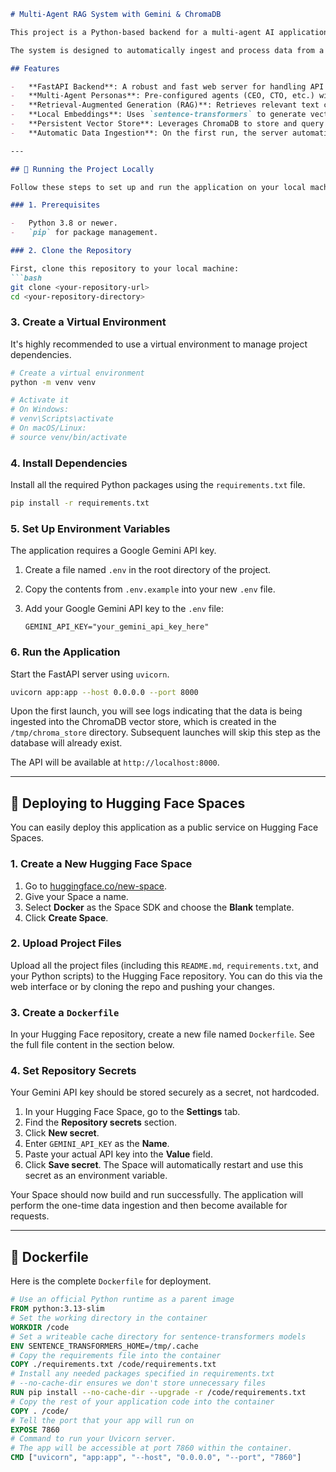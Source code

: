 ````markdown
# Multi-Agent RAG System with Gemini & ChromaDB

This project is a Python-based backend for a multi-agent AI application. It uses a Retrieval-Augmented Generation (RAG) architecture to provide contextual information to different AI agent personas (CEO, CTO, CFO, CMO). The backend is built with FastAPI, uses Google's Gemini Pro for generative capabilities, and ChromaDB as a persistent vector store.

The system is designed to automatically ingest and process data from a JSON file on its first startup, making it easy to deploy and run.

## Features

-   **FastAPI Backend**: A robust and fast web server for handling API requests.
-   **Multi-Agent Personas**: Pre-configured agents (CEO, CTO, etc.) with distinct system prompts to guide their responses.
-   **Retrieval-Augmented Generation (RAG)**: Retrieves relevant text chunks from a vector database to provide context for AI-generated answers.
-   **Local Embeddings**: Uses `sentence-transformers` to generate vector embeddings locally.
-   **Persistent Vector Store**: Leverages ChromaDB to store and query document embeddings.
-   **Automatic Data Ingestion**: On the first run, the server automatically populates the vector database from a source JSON file (`sample_data/conversations.json`).

---

## 🚀 Running the Project Locally

Follow these steps to set up and run the application on your local machine.

### 1. Prerequisites

-   Python 3.8 or newer.
-   `pip` for package management.

### 2. Clone the Repository

First, clone this repository to your local machine:
```bash
git clone <your-repository-url>
cd <your-repository-directory>
````

### 3\. Create a Virtual Environment

It's highly recommended to use a virtual environment to manage project dependencies.

```bash
# Create a virtual environment
python -m venv venv

# Activate it
# On Windows:
# venv\Scripts\activate
# On macOS/Linux:
# source venv/bin/activate
```

### 4\. Install Dependencies

Install all the required Python packages using the `requirements.txt` file.

```bash
pip install -r requirements.txt
```

### 5\. Set Up Environment Variables

The application requires a Google Gemini API key.

1.  Create a file named `.env` in the root directory of the project.

2.  Copy the contents from `.env.example` into your new `.env` file.

3.  Add your Google Gemini API key to the `.env` file:

    ```env
    GEMINI_API_KEY="your_gemini_api_key_here"
    ```

### 6\. Run the Application

Start the FastAPI server using `uvicorn`.

```bash
uvicorn app:app --host 0.0.0.0 --port 8000
```

Upon the first launch, you will see logs indicating that the data is being ingested into the ChromaDB vector store, which is created in the `/tmp/chroma_store` directory. Subsequent launches will skip this step as the database will already exist.

The API will be available at `http://localhost:8000`.

-----

## 🚀 Deploying to Hugging Face Spaces

You can easily deploy this application as a public service on Hugging Face Spaces.

### 1\. Create a New Hugging Face Space

1.  Go to [huggingface.co/new-space](https://huggingface.co/new-space).
2.  Give your Space a name.
3.  Select **Docker** as the Space SDK and choose the **Blank** template.
4.  Click **Create Space**.

### 2\. Upload Project Files

Upload all the project files (including this `README.md`, `requirements.txt`, and your Python scripts) to the Hugging Face repository. You can do this via the web interface or by cloning the repo and pushing your changes.

### 3\. Create a `Dockerfile`

In your Hugging Face repository, create a new file named `Dockerfile`. See the full file content in the section below.

### 4\. Set Repository Secrets

Your Gemini API key should be stored securely as a secret, not hardcoded.

1.  In your Hugging Face Space, go to the **Settings** tab.
2.  Find the **Repository secrets** section.
3.  Click **New secret**.
4.  Enter `GEMINI_API_KEY` as the **Name**.
5.  Paste your actual API key into the **Value** field.
6.  Click **Save secret**. The Space will automatically restart and use this secret as an environment variable.

Your Space should now build and run successfully. The application will perform the one-time data ingestion and then become available for requests.

-----

## 🐳 Dockerfile

Here is the complete `Dockerfile` for deployment.

```dockerfile
# Use an official Python runtime as a parent image
FROM python:3.13-slim
# Set the working directory in the container
WORKDIR /code
# Set a writeable cache directory for sentence-transformers models
ENV SENTENCE_TRANSFORMERS_HOME=/tmp/.cache
# Copy the requirements file into the container
COPY ./requirements.txt /code/requirements.txt
# Install any needed packages specified in requirements.txt
# --no-cache-dir ensures we don't store unnecessary files
RUN pip install --no-cache-dir --upgrade -r /code/requirements.txt
# Copy the rest of your application code into the container
COPY . /code/
# Tell the port that your app will run on
EXPOSE 7860
# Command to run your Uvicorn server.
# The app will be accessible at port 7860 within the container.
CMD ["uvicorn", "app:app", "--host", "0.0.0.0", "--port", "7860"]
```

```
```
